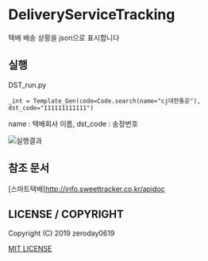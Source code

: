 # DeliveryServiceTracking
택배 배송 상황을 json으로 표시합니다

## 실행
DST_run.py
```python3
_int = Template_Gen(code=Code.search(name="cj대한통운"), dst_code="111111111111")
```
name : 택배회사 이름,
dst_code : 송장번호

![실행결과](https://github.com/zeroday0619/DeliveryServiceTracking/blob/master/image.png)

## 참조 문서
[스마트택배]http://info.sweettracker.co.kr/apidoc

## LICENSE / COPYRIGHT

Copyright (C) 2019 zeroday0619

[MIT LICENSE](https://github.com/zeroday0619/DeliveryServiceTracking/blob/master/LICENSE)
